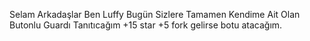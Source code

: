 Selam Arkadaşlar Ben Luffy Bugün Sizlere Tamamen Kendime Ait Olan Butonlu Guardı Tanıtıcağım +15 star +5 fork gelirse botu atacağım.

 
